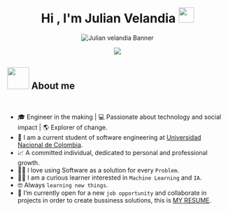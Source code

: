 <h1 align="center">Hi , I'm Julian Velandia <img src="https://media.giphy.com/media/hvRJCLFzcasrR4ia7z/giphy.gif" width="35"></h1>

<p align="center">
<img alt="Julian velandia Banner" src="https://github.com/user-attachments/assets/c9eb3f07-6e43-425f-836b-846b1b1882cc" />
</p>

<p align="center">
  <a href="https://github.com/DenverCoder1/readme-typing-svg"><img src="https://readme-typing-svg.herokuapp.com?font=Time+New+Roman&color=%23C8BE25&size=25&center=true&vCenter=true&width=600&height=100&lines=Software+Engineering+Student;Statistical+Analyst;Linux+Lover;Cibersecurity+Student;;Always+learning+new+things"></a>
</p>

## <picture><img src = "https://github.com/7oSkaaa/7oSkaaa/blob/main/Images/about_me.gif?raw=true" width = 50px></picture> About me

<br>

- 🎓 Engineer in the making | 💻 Passionate about technology and social impact | 🌎 Explorer of change.
- :school: I am a current student of software engineering at [Universidad Nacional de Colombia](https://unal.edu.co/).
- 📈 A committed individual, dedicated to personal and professional growth.
- :technologist: I love using Software as a solution for every `Problem`.
- :student: I am a curious learner interested in `Machine Learning` and `IA`.
- :nerd_face: Always `learning new things`.
- :thinking: I’m currently open for a new `job opportunity` and collaborate in projects in order to create bussiness solutions, this is [MY RESUME](https://www.canva.com/design/DAGxAqWkvzw/x87o496A7oBv18HY6fadfg/view?utm_content=DAGxAqWkvzw&utm_campaign=designshare&utm_medium=link2&utm_source=uniquelinks&utlId=h5e75924f0b).
<!--
- :boom: You can visit [MY ](https://cutt.ly/Ahmed_Hossam_Website). -->
<br>



<!--
**julian10neuta/julian10neuta** is a ✨ _special_ ✨ repository because its `README.md` (this file) appears on your GitHub profile.

Here are some ideas to get you started:

- 🔭 I’m currently working on ...
- 🌱 I’m currently learning ...
- 👯 I’m looking to collaborate on ...
- 🤔 I’m looking for help with ...
- 💬 Ask me about ...
- 📫 How to reach me: ...
- 😄 Pronouns: ...
- ⚡ Fun fact: ...
-->
